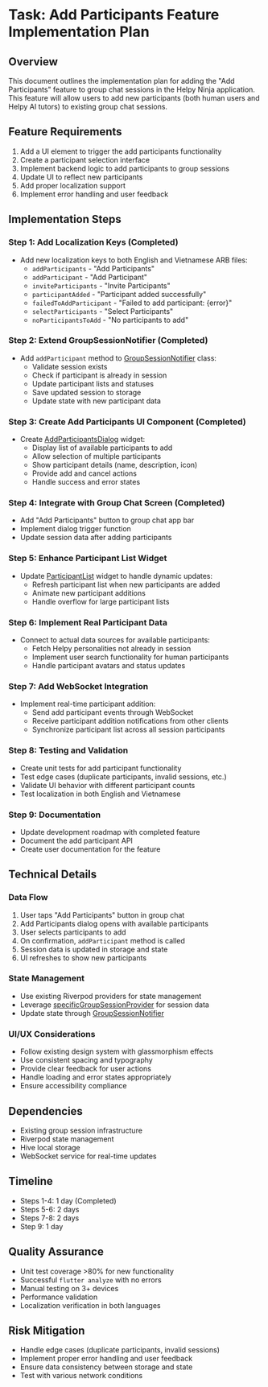 # Task: Add Participants Feature Implementation Plan

## Overview
This document outlines the implementation plan for adding the "Add Participants" feature to group chat sessions in the Helpy Ninja application. This feature will allow users to add new participants (both human users and Helpy AI tutors) to existing group chat sessions.

## Feature Requirements
1. Add a UI element to trigger the add participants functionality
2. Create a participant selection interface
3. Implement backend logic to add participants to group sessions
4. Update UI to reflect new participants
5. Add proper localization support
6. Implement error handling and user feedback

## Implementation Steps

### Step 1: Add Localization Keys (Completed)
- Add new localization keys to both English and Vietnamese ARB files:
  - `addParticipants` - "Add Participants"
  - `addParticipant` - "Add Participant"
  - `inviteParticipants` - "Invite Participants"
  - `participantAdded` - "Participant added successfully"
  - `failedToAddParticipant` - "Failed to add participant: {error}"
  - `selectParticipants` - "Select Participants"
  - `noParticipantsToAdd` - "No participants to add"

### Step 2: Extend GroupSessionNotifier (Completed)
- Add `addParticipant` method to [GroupSessionNotifier](file:///Volumes/DONKEY/helpy/helpy_ninja_project/helpy_ninja/lib/data/providers/group_session_notifier.dart#L12-L389) class:
  - Validate session exists
  - Check if participant is already in session
  - Update participant lists and statuses
  - Save updated session to storage
  - Update state with new participant data

### Step 3: Create Add Participants UI Component (Completed)
- Create [AddParticipantsDialog](file:///Volumes/DONKEY/helpy/helpy_ninja_project/helpy_ninja/lib/presentation/widgets/chat/add_participants_dialog.dart#L8-L151) widget:
  - Display list of available participants to add
  - Allow selection of multiple participants
  - Show participant details (name, description, icon)
  - Provide add and cancel actions
  - Handle success and error states

### Step 4: Integrate with Group Chat Screen (Completed)
- Add "Add Participants" button to group chat app bar
- Implement dialog trigger function
- Update session data after adding participants

### Step 5: Enhance Participant List Widget
- Update [ParticipantList](file:///Volumes/DONKEY/helpy/helpy_ninja_project/helpy_ninja/lib/presentation/widgets/chat/participant_list.dart#L8-L96) widget to handle dynamic updates:
  - Refresh participant list when new participants are added
  - Animate new participant additions
  - Handle overflow for large participant lists

### Step 6: Implement Real Participant Data
- Connect to actual data sources for available participants:
  - Fetch Helpy personalities not already in session
  - Implement user search functionality for human participants
  - Handle participant avatars and status updates

### Step 7: Add WebSocket Integration
- Implement real-time participant addition:
  - Send add participant events through WebSocket
  - Receive participant addition notifications from other clients
  - Synchronize participant list across all session participants

### Step 8: Testing and Validation
- Create unit tests for add participant functionality
- Test edge cases (duplicate participants, invalid sessions, etc.)
- Validate UI behavior with different participant counts
- Test localization in both English and Vietnamese

### Step 9: Documentation
- Update development roadmap with completed feature
- Document the add participant API
- Create user documentation for the feature

## Technical Details

### Data Flow
1. User taps "Add Participants" button in group chat
2. Add Participants dialog opens with available participants
3. User selects participants to add
4. On confirmation, `addParticipant` method is called
5. Session data is updated in storage and state
6. UI refreshes to show new participants

### State Management
- Use existing Riverpod providers for state management
- Leverage [specificGroupSessionProvider](file:///Volumes/DONKEY/helpy/helpy_ninja_project/helpy_ninja/lib/data/providers/group_session_provider.dart#L76-L84) for session data
- Update state through [GroupSessionNotifier](file:///Volumes/DONKEY/helpy/helpy_ninja_project/helpy_ninja/lib/data/providers/group_session_notifier.dart#L12-L389)

### UI/UX Considerations
- Follow existing design system with glassmorphism effects
- Use consistent spacing and typography
- Provide clear feedback for user actions
- Handle loading and error states appropriately
- Ensure accessibility compliance

## Dependencies
- Existing group session infrastructure
- Riverpod state management
- Hive local storage
- WebSocket service for real-time updates

## Timeline
- Steps 1-4: 1 day (Completed)
- Steps 5-6: 2 days
- Steps 7-8: 2 days
- Step 9: 1 day

## Quality Assurance
- Unit test coverage >80% for new functionality
- Successful `flutter analyze` with no errors
- Manual testing on 3+ devices
- Performance validation
- Localization verification in both languages

## Risk Mitigation
- Handle edge cases (duplicate participants, invalid sessions)
- Implement proper error handling and user feedback
- Ensure data consistency between storage and state
- Test with various network conditions